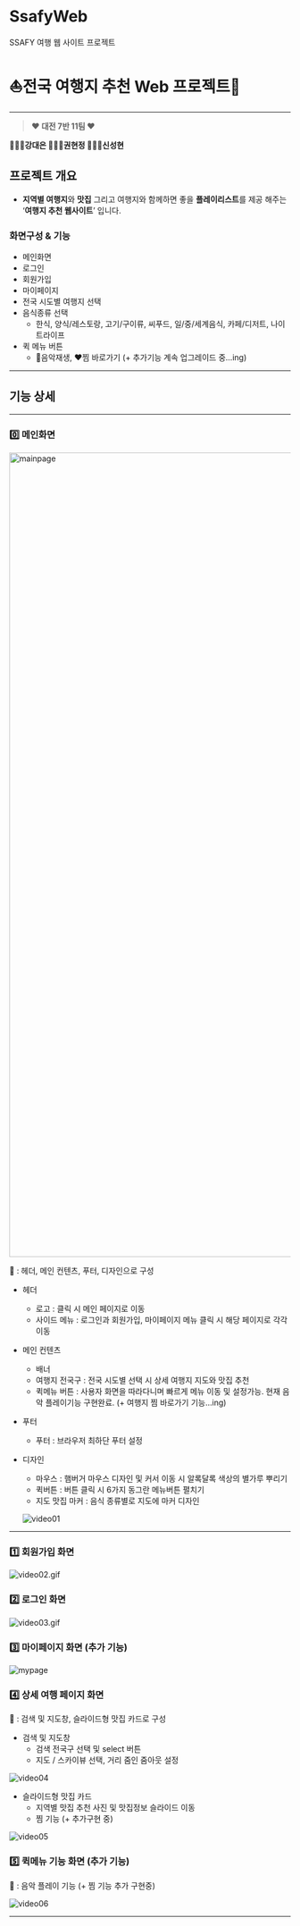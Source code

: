 # SsafyWeb
SSAFY 여행 웹 사이트 프로젝트
# ⛵️전국 여행지 추천 Web 프로젝트🧳

---

> **♥︎ 대전 7반 11팀 ♥︎**

**👩🏻‍💻강대은 👩🏻‍💻권현정 🧑🏻‍💻신성현**
> 

## 프로젝트 개요

- **지역별 여행지**와 **맛집** 그리고 여행지와 함께하면 좋을 **플레이리스트**를 제공 해주는 ‘**여행지 추천 웹사이트**’ 입니다.

### 화면구성 & 기능

- 메인화면
- 로그인
- 회원가입
- 마이페이지
- 전국 시도별 여행지 선택
- 음식종류 선택
    - 한식, 양식/레스토랑, 고기/구이류, 씨푸드, 일/중/세계음식, 카페/디저트, 나이트라이프
- 퀵 메뉴 버튼
    - 🎵음악재생, ❤️찜 바로가기
    (+ 추가기능 계속 업그레이드 중…ing)

---

## 기능 상세

---

### 0️⃣ 메인화면

<img width="1440" alt="mainpage" src="https://github.com/tripWebProject/SsafyWeb/assets/90679156/2b93f56c-1691-4bb4-a6f5-3a3be88b1d68">

📑 : 헤더, 메인 컨텐츠, 푸터, 디자인으로 구성

- 헤더
    - 로고 : 클릭 시 메인 페이지로 이동
    - 사이드 메뉴 : 로그인과 회원가입, 마이페이지 메뉴 클릭 시 해당 페이지로 각각 이동
- 메인 컨텐츠
    - 배너
    - 여행지 전국구 : 전국 시도별 선택 시 상세 여행지 지도와 맛집 추천
    - 퀵메뉴 버튼 : 사용자 화면을 따라다니며 빠르게 메뉴 이동 및 설정가능. 현재 음악 플레이기능 구현완료. (+ 여행지 찜 바로가기 기능…ing)
- 푸터
    - 푸터 : 브라우저 최하단 푸터 설정
- 디자인
    - 마우스 : 햄버거 마우스 디자인 및 커서 이동 시 알록달록 색상의 별가루 뿌리기
    - 퀵버튼 : 버튼 클릭 시 6가지 동그란 메뉴버튼 펼치기
    - 지도 맛집 마커 : 음식 종류별로 지도에 마커 디자인
   
  ![video01](https://github.com/tripWebProject/SsafyWeb/assets/90679156/62a0f9af-6708-4658-91e5-41ac051db7a3)

---

### 1️⃣ 회원가입 화면

![video02.gif](https://github.com/tripWebProject/SsafyWeb/assets/90679156/faa4ff15-bc83-483f-a7e1-7c9c5dbdf1c8)

### 2️⃣ 로그인 화면

![video03.gif](https://github.com/tripWebProject/SsafyWeb/assets/90679156/db916e02-b221-4bb2-9387-1c6a0a485610)

### 3️⃣ 마이페이지 화면 (추가 기능)

![mypage](https://github.com/tripWebProject/SsafyWeb/assets/90679156/ce538402-5b9a-4c6b-a223-a7ce41f2d0e8)

### 4️⃣ 상세 여행 페이지 화면

📑 : 검색 및 지도창, 슬라이드형 맛집 카드로 구성

- 검색 및 지도창
    - 검색 전국구 선택 및 select 버튼
    - 지도 / 스카이뷰 선택, 거리 줌인 줌아웃 설정
 
![video04](https://github.com/tripWebProject/SsafyWeb/assets/90679156/0e85614c-f1b2-4d4e-9175-4728b9b18a04)

- 슬라이드형 맛집 카드
    - 지역별 맛집 추천 사진 및 맛집정보 슬라이드 이동
    - 찜 기능 (+ 추가구현 중)

![video05](https://github.com/tripWebProject/SsafyWeb/assets/90679156/0938bbcc-7561-473f-8a33-644beaa88c43)

### 5️⃣ 퀵메뉴 기능 화면 (추가 기능)

📑 : 음악 플레이 기능 (+ 찜 기능 추가 구현중)

![video06](https://github.com/tripWebProject/SsafyWeb/assets/90679156/a419e79d-1778-4108-8f92-f95e47962296)

---
